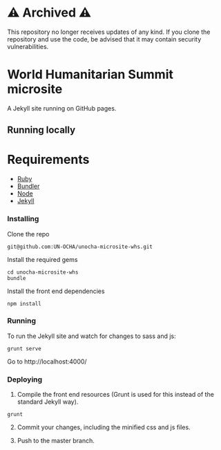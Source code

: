 # ⚠️ Archived ⚠️

This repository no longer receives updates of any kind. If you clone the repository and use the code, be advised that it may contain security vulnerabilities.

# World Humanitarian Summit microsite

A Jekyll site running on GitHub pages.

## Running locally

# Requirements

* [Ruby](https://www.ruby-lang.org/en/)
* [Bundler](http://bundler.io/)
* [Node](https://nodejs.org/)
* [Jekyll](https://jekyllrb.com)

### Installing

Clone the repo

```
git@github.com:UN-OCHA/unocha-microsite-whs.git
```

Install the required gems

```
cd unocha-microsite-whs
bundle
```

Install the front end dependencies

```
npm install
```

### Running

To run the Jekyll site and watch for changes to sass and js:

```
grunt serve
```

Go to http://localhost:4000/

### Deploying

1. Compile the front end resources (Grunt is used for this instead of the standard Jekyll way).
```
grunt
```

2. Commit your changes, including the minified css and js files.

3. Push to the master branch.
